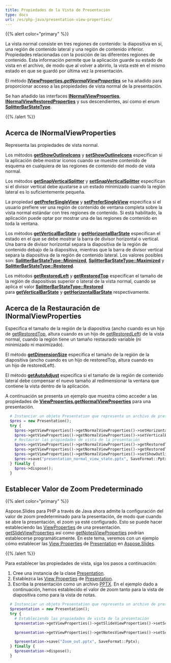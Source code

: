 ```yaml
---
title: Propiedades de la Vista de Presentación
type: docs
url: /es/php-java/presentation-view-properties/
---
```


{{% alert color="primary" %}} 

La vista normal consiste en tres regiones de contenido: la diapositiva en sí, una región de contenido lateral y una región de contenido inferior. Propiedades relacionadas con la posición de las diferentes regiones de contenido. Esta información permite que la aplicación guarde su estado de vista en el archivo, de modo que al volver a abrirlo, la vista esté en el mismo estado en que se guardó por última vez la presentación.

El método [**IViewProperties.*getNormalViewProperties***](https://reference.aspose.com/slides/php-java/aspose.slides/IViewProperties#getNormalViewProperties--) se ha añadido para proporcionar acceso a las propiedades de vista normal de la presentación.

Se han añadido las interfaces [**INormalViewProperties**](https://reference.aspose.com/slides/php-java/aspose.slides/INormalViewProperties), [**INormalViewRestoredProperties**](https://reference.aspose.com/slides/php-java/aspose.slides/INormalViewRestoredProperties) y sus descendientes, así como el enum [**SplitterBarStateType**](https://reference.aspose.com/slides/php-java/aspose.slides/SplitterBarStateType).

{{% /alert %}} 


## **Acerca de INormalViewProperties** #
Representa las propiedades de vista normal.

Los métodos [**getShowOutlineIcons**](https://reference.aspose.com/slides/php-java/aspose.slides/INormalViewProperties#getShowOutlineIcons--) y [**setShowOutlineIcons**](https://reference.aspose.com/slides/php-java/aspose.slides/INormalViewProperties#setShowOutlineIcons-boolean-) especifican si la aplicación debe mostrar íconos cuando se muestre contenido de esquema en cualquiera de las regiones de contenido del modo de vista normal.

Los métodos [**getSnapVerticalSplitter**](https://reference.aspose.com/slides/php-java/aspose.slides/INormalViewProperties#getSnapVerticalSplitter--) y [**setSnapVerticalSplitter**](https://reference.aspose.com/slides/php-java/aspose.slides/INormalViewProperties#setSnapVerticalSplitter-boolean-) especifican si el divisor vertical debe ajustarse a un estado minimizado cuando la región lateral es lo suficientemente pequeña.

La propiedad [**getPreferSingleView**](https://reference.aspose.com/slides/php-java/aspose.slides/INormalViewProperties#getPreferSingleView--) y [**setPreferSingleView**](https://reference.aspose.com/slides/php-java/aspose.slides/INormalViewProperties#setPreferSingleView-boolean-) especifica si el usuario prefiere ver una región de contenido de ventana completa sobre la vista normal estándar con tres regiones de contenido. Si está habilitado, la aplicación puede optar por mostrar una de las regiones de contenido en toda la ventana.

Los métodos [**getVerticalBarState**](https://reference.aspose.com/slides/php-java/aspose.slides/INormalViewProperties#getVerticalBarState--) y [**getHorizontalBarState**](https://reference.aspose.com/slides/php-java/aspose.slides/INormalViewProperties#getHorizontalBarState--) especifican el estado en el que se debe mostrar la barra de divisor horizontal o vertical. Una barra de divisor horizontal separa la diapositiva de la región de contenido debajo de la diapositiva, mientras que la barra de divisor vertical separa la diapositiva de la región de contenido lateral. Los valores posibles son: [**SplitterBarStateType::Minimized**](https://reference.aspose.com/slides/php-java/aspose.slides/SplitterBarStateType#Minimized), [**SplitterBarStateType::Maximized**](https://reference.aspose.com/slides/php-java/aspose.slides/SplitterBarStateType#Maximized) y [**SplitterBarStateType::Restored**](https://reference.aspose.com/slides/php-java/aspose.slides/SplitterBarStateType#Restored).

Los métodos [**getRestoredLeft**](https://reference.aspose.com/slides/php-java/aspose.slides/INormalViewProperties#getRestoredLeft--) y [**getRestoredTop**](https://reference.aspose.com/slides/php-java/aspose.slides/INormalViewProperties#getRestoredTop--) especifican el tamaño de la región de diapositivas superior o lateral de la vista normal, cuando se aplica el valor [**SplitterBarStateType::Restored**](https://reference.aspose.com/slides/php-java/aspose.slides/SplitterBarStateType#Restored) para [**getVerticalBarState**](https://reference.aspose.com/slides/php-java/aspose.slides/INormalViewProperties#getVerticalBarState--) y [**getHorizontalBarState**](https://reference.aspose.com/slides/php-java/aspose.slides/INormalViewProperties#getHorizontalBarState--) respectivamente.


## **Acerca de la Restauración de INormalViewProperties** 
Especifica el tamaño de la región de la diapositiva (ancho cuando es un hijo de [getRestoredTop](https://reference.aspose.com/slides/php-java/aspose.slides/INormalViewProperties#getRestoredTop--), altura cuando es un hijo de [getRestoredLeft](https://reference.aspose.com/slides/php-java/aspose.slides/INormalViewProperties#getRestoredLeft--)) de la vista normal, cuando la región tiene un tamaño restaurado variable (ni minimizado ni maximizado).

El método [**getDimensionSize**](https://reference.aspose.com/slides/php-java/aspose.slides/INormalViewRestoredProperties#getDimensionSize--) especifica el tamaño de la región de la diapositiva (ancho cuando es un hijo de restoredTop, altura cuando es un hijo de restoredLeft).

El método [**getAutoAdjust**](https://reference.aspose.com/slides/php-java/aspose.slides/INormalViewRestoredProperties#getAutoAdjust--) especifica si el tamaño de la región de contenido lateral debe compensar el nuevo tamaño al redimensionar la ventana que contiene la vista dentro de la aplicación.

A continuación se presenta un ejemplo que muestra cómo acceder a las propiedades de [**ViewProperties.getNormalViewProperties**](https://reference.aspose.com/slides/php-java/aspose.slides/ViewProperties#getNormalViewProperties--) para una presentación.

```php
  # Instanciar un objeto Presentation que representa un archivo de presentación
  $pres = new Presentation();
  try {
    $pres->getViewProperties()->getNormalViewProperties()->setHorizontalBarState(SplitterBarStateType::Restored);
    $pres->getViewProperties()->getNormalViewProperties()->setVerticalBarState(SplitterBarStateType::Maximized);
    # Restaurar las propiedades de vista de la presentación
    $pres->getViewProperties()->getNormalViewProperties()->getRestoredTop()->setAutoAdjust(true);
    $pres->getViewProperties()->getNormalViewProperties()->getRestoredTop()->setDimensionSize(80);
    $pres->getViewProperties()->getNormalViewProperties()->setShowOutlineIcons(true);
    $pres->save("presentation_normal_view_state.pptx", SaveFormat::Pptx);
  } finally {
    $pres->dispose();
  }
```

## **Establecer Valor de Zoom Predeterminado**
{{% alert color="primary" %}} 

Aspose.Slides para PHP a través de Java ahora admite la configuración del valor de zoom predeterminado para la presentación, de modo que cuando se abre la presentación, el zoom ya esté configurado. Esto se puede hacer estableciendo las [ViewProperties](https://reference.aspose.com/slides/php-java/aspose.slides/ViewProperties) de una presentación. [getSlideViewProperties](https://reference.aspose.com/slides/php-java/aspose.slides/ViewProperties#getSlideViewProperties--) así como [getNotesViewProperties](https://reference.aspose.com/slides/php-java/aspose.slides/ViewProperties#getNotesViewProperties--) podrían establecerse programáticamente. En este tema, veremos con un ejemplo cómo establecer las [View Properties](https://reference.aspose.com/slides/php-java/aspose.slides/ViewProperties) de [Presentation](https://reference.aspose.com/slides/php-java/aspose.slides/presentation) en [Aspose.Slides](/slides/es/).

{{% /alert %}} 

Para establecer las propiedades de vista, siga los pasos a continuación:

1. Cree una instancia de la clase [Presentation](https://reference.aspose.com/slides/php-java/aspose.slides/presentation).
1. Establezca las [View Properties](https://reference.aspose.com/slides/php-java/aspose.slides/ViewProperties) de [Presentation](https://reference.aspose.com/slides/php-java/aspose.slides/presentation).
1. Escriba la presentación como un archivo [PPTX](https://docs.fileformat.com/presentation/pptx/).
   En el ejemplo dado a continuación, hemos establecido el valor de zoom tanto para la vista de diapositiva como para la vista de notas.

```php
  # Instanciar un objeto Presentation que representa un archivo de presentación
  $presentation = new Presentation();
  try {
    # Estableciendo las propiedades de vista de la presentación
    $presentation->getViewProperties()->getSlideViewProperties()->setScale(100);// Valor de zoom en porcentajes para la vista de diapositivas

    $presentation->getViewProperties()->getNotesViewProperties()->setScale(100);// Valor de zoom en porcentajes para la vista de notas

    $presentation->save("Zoom_out.pptx", SaveFormat::Pptx);
  } finally {
    $presentation->dispose();
  }
```